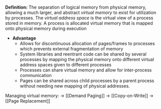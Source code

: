 **Definition:**
	The separation of logical memory from physical memory, allowing a much larger, and abstract *virtual memory* to exist for utilization by processes.
The *virtual address space* is the virtual view of a process stored in memory. A process is allocated virtual memory that is mapped onto physical memory during execution
- **Advantage**
	- Allows for discontinuous allocation of pages/frames to processes which prevents external fragmentation of memory
	- System libraries and reentrant code can be shared by several processes by mapping the physical memory onto different virtual address spaces given to different processes
	- Processes can share virtual memory and allow for inter-process communication
	- Pages can be shared across child processes by a parent process without needing new mapping of physical addresses.

Managing virtual memory:
-> [[Demand Paging]]
-> [[Copy-on-Write]]
-> [[Page Replacement]]